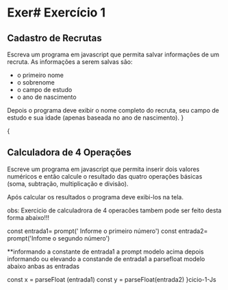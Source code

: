 # Exer# Exercício 1

## Cadastro de Recrutas

Escreva um programa em javascript que permita salvar informações de um recruta. As informações a serem salvas são:

- o primeiro nome
- o sobrenome
- o campo de estudo
- o ano de nascimento

Depois o programa deve exibir o nome completo do recruta, seu campo de estudo e sua idade (apenas baseada no ano de nascimento).
}


{

## Calculadora de 4 Operações

Escreve um programa em javascript que permita inserir dois valores numéricos e então calcule o resultado das quatro operações básicas (soma, subtração, multiplicação e divisão).

Após calcular os resultados o programa deve exibi-los na tela.


obs: Exercicio de calculadrora de 4 operacões tambem pode ser feito desta forma abaixo!!!

const entrada1= prompt(' Informe o primeiro número')
const entrada2= prompt('Infome o segundo número')

**informando a constante de entrada1 a prompt modelo acima
depois informando ou elevando a constande de entrada1 a parsefloat
modelo abaixo
anbas as entradas

const x = parseFloat (entrada1)
const y = parseFloat(entrada2)
}cicio-1-Js
